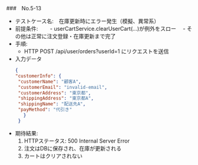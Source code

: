 ###　No.5-13

- テストケース名:　在庫更新時にエラー発生（模擬、異常系）
- 前提条件:　
　- userCartService.clearUserCart(...)が例外をスロー
　- その他は正常に注文登録・在庫更新まで完了
- 手順:
  -  HTTP POST /api/user/orders?userId=1 にリクエストを送信
- 入力データ
   ```json
   {
  "customerInfo": {
    "customerName": "顧客A",
    "customerEmail": "invalid-email",
    "customerAddress": "東京都",
    "shippingAddress": "東京都A",
    "shippingName": "配送先A",
    "payMethod": "代引き"
      }
    }
    ```
- 期待結果:
   1. HTTPステータス: 500 Internal Server Error
   2. 注文はDBに保存され、在庫が更新される
   3. カートはクリアされない